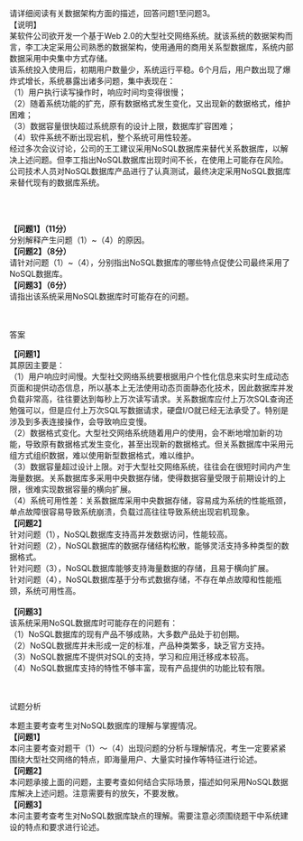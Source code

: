<div class="detail lh2"><p>请详细阅读有关数据架构方面的描述，回答问题1至问题3。<br/>【说明】<br/>某软件公司欲开发一个基于Web 2.0的大型社交网络系统。就该系统的数据架构而言，李工决定采用公司熟悉的数据架构，使用通用的商用关系型数据库，系统内部数据采用中央集中方式存储。<br/> 该系统投入使用后，初期用户数量少，系统运行平稳。6个月后，用户数出现了爆炸式增长，系统暴露出诸多问题，集中表现在：<br/>（1）用户执行读写操作时，响应时间均变得很慢；<br/>（2）随着系统功能的扩充，原有数据格式发生变化，又出现新的数据格式，维护困难；<br/>（3）数据容量很快超过系统原有的设计上限，数据库扩容困难；<br/>（4）软件系统不断出现宕机，整个系统可用性较差。<br/> 经过多次会议讨论，公司的王工建议采用NoSQL数据库来替代关系数据库，以解决上述问题。但李工指出NoSQL数据库出现时间不长，在使用上可能存在风险。公司技术人员对NoSQL数据库产品进行了认真测试，最终决定采用NoSQL数据库来替代现有的数据库系统。</p><br/><br/><p>
<strong>【问题</strong><strong>1</strong><strong>】（</strong><strong>11</strong><strong>分）</strong><br/>
分别解释产生问题（1）~（4）的原因。<br/>
<strong>【问题</strong><strong>2</strong><strong>】（</strong><strong>8</strong><strong>分）</strong><br/>
请针对问题（1）~（4），分别指出NoSQL数据库的哪些特点促使公司最终采用了NoSQL数据库。<br/>
<strong>【问题</strong><strong>3</strong><strong>】（</strong><strong>6</strong><strong>分）</strong><br/>
请指出该系统采用NoSQL数据库时可能存在的问题。</p><br/><br/>答案<br/><p>
<strong>【问题</strong><strong>1</strong><strong>】</strong><br/>
   其原因主要是：<br/>
（1）用户响应时间慢。大型社交网络系统要根据用户个性化信息来实时生成动态页面和提供动态信息，所以基本上无法使用动态页面静态化技术，因此数据库并发负载非常高，往往要达到每秒上万次读写请求。关系数据库应付上万次SQL查询还勉强可以，但是应付上万次SQL写数据请求，硬盘I/O就已经无法承受了。特别是涉及到多表连接操作，会导致响应变慢。<br/>
（2）数据格式变化。大型社交网络系统随着用户的使用，会不断地增加新的功能，导致原有数据格式发生变化，甚至出现新的数据格式。但关系数据库中采用元组方式组织数据，难以使用新型数据格式，难以维护。<br/>
（3）数据容量超过设计上限。对于大型社交网络系统，往往会在很短时间内产生海量数据。关系数据库多采用中央数据存储，使得数据容量受限于前期设计的上限，很难实现数据容量的横向扩展。<br/>
（4）系统可用性差：关系数据库采用中央数据存储，容易成为系统的性能瓶颈，单点故障很容易导致系统崩溃，负载过高往往导致系统出现宕机现象。<br/>
<strong>【问题</strong><strong>2</strong><strong>】</strong><br/>
针对问题（1），NoSQL数据库支持高并发数据访问，性能较高。<br/>
针对问题（2），NoSQL数据库的数据存储结构松散，能够灵活支持多种类型的数据格式。<br/>
针对问题（3），NoSQL数据库能够支持海量数据的存储，且易于横向扩展。<br/>
针对问题（4），NoSQL数据库基于分布式数据存储，不存在单点故障和性能瓶颈，系统可用性高。<br/>
<strong> </strong><br/>
<strong>【问题</strong><strong>3</strong><strong>】</strong><br/>
该系统采用NoSQL数据库时可能存在的问题有：<br/>
（1）NoSQL数据库的现有产品不够成熟，大多数产品处于初创期。<br/>
（2）NoSQL数据库并未形成一定的标准，产品种类繁多，缺乏官方支持。<br/>
（3）NoSQL数据库不提供对SQL的支持，学习和应用迁移成本较高。<br/>
（4）NoSQL数据库支持的特性不够丰富，现有产品提供的功能比较有限。</p><br/><br/>试题分析<br/><p>
本题主要考查考生对NoSQL数据库的理解与掌握情况。<br/>
<strong>【问题</strong><strong>1</strong><strong>】</strong><br/>
本问主要考查对题干（1）～（4）出现问题的分析与理解情况，考生一定要紧紧围绕大型社交网络的特点，即海量用户、大量实时操作等特征进行论述。<br/>
<strong>【问题</strong><strong>2</strong><strong>】</strong><br/>
本问题承接上面的问题，主要考查如何结合实际场景，描述如何采用NoSQL数据库解决上述问题。注意需要有的放矢，不要发散。<br/>
<strong>【问题</strong><strong>3</strong><strong>】</strong><br/>
本问主要考查考生对NoSQL数据库缺点的理解。需要注意必须围绕题干中系统建设的特点和要求进行论述。</p></div>